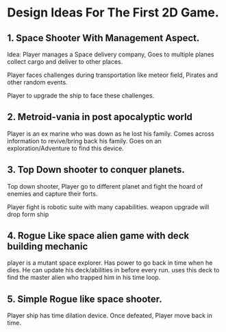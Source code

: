 # Design Ideas For The First 2D Game.

## 1. Space Shooter With Management Aspect.

Idea: Player manages a Space delivery company, Goes to multiple planes collect cargo and deliver to other places.

Player faces challenges during transportation like meteor field, Pirates and other random events.

Player to upgrade the ship to face these challenges.

## 2. Metroid-vania in post apocalyptic world

Player is an ex marine who was down as he lost his family. Comes across information to revive/bring back his family. Goes on an exploration/Adventure to find this device.

## 3. Top Down shooter to conquer planets.

Top down shooter, Player go to different planet and fight the hoard of enemies and capture their forts.

Player fight is robotic suite with many capabilities.
weapon upgrade will drop form ship

## 4. Rogue Like space alien game with deck building mechanic

player is a mutant space explorer. Has power to go back in time when he dies. He can update his deck/abilities in before every run. uses this deck to find the master alien who trapped him in his time loop.

## 5. Simple Rogue like space shooter.

Player ship has time dilation device. 
Once defeated, Player move back in time.


